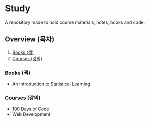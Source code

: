 # Study

A repository made to hold course materials, notes, books and code.

## Overview (목차)

1. [Books (책)](#books-%EC%B1%85)
2. [Courses (강의)](#courses-%EA%B0%95%EC%9D%98)

### Books (책)

- An Introduction to Statistical Learning

### Courses (강의)

- 100 Days of Code
- Web Development
